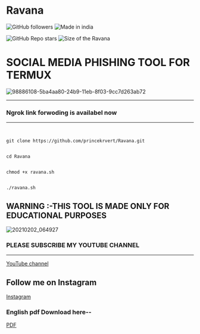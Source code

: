 # Ravana

![GitHub followers](https://img.shields.io/github/followers/princekrvert?color=%23ff00ff&logoColor=%2300FF00&style=for-the-badge)
![Made in india](https://img.shields.io/badge/MADE%20IN%20-INDIA-green?style=for-the-badge&logo=appveyor)

![GitHub Repo stars](https://img.shields.io/github/stars/princekrvert/Ravana?color=%23bb&label=Ravana_Star&style=for-the-badge)
![Size of the Ravana](https://img.shields.io/github/languages/code-size/princekrvert/Ravana?color=%2300ff&label=Ravana&style=for-the-badge)

 # SOCIAL MEDIA PHISHING TOOL FOR TERMUX
 ![98886108-5ba4aa80-24b9-11eb-8f03-9cc7d263ab72](https://user-images.githubusercontent.com/56459297/100311448-d00d3c80-2fd5-11eb-9f28-668055b3ea4d.jpg)


 ***
 ### Ngrok link forwoding is availabel now
 ****
```
 

git clone https://github.com/princekrvert/Ravana.git
 
 
cd Ravana
 
 
chmod +x ravana.sh
 
  
./ravana.sh

```
 
 
## WARNING :-THIS TOOL IS MADE ONLY FOR EDUCATIONAL PURPOSES
 
 
 

![20210202_064927](https://user-images.githubusercontent.com/56459297/106538860-f6de7680-6522-11eb-8098-10229b182fec.jpg)

 
 
 
### PLEASE SUBSCRIBE MY YOUTUBE CHANNEL
--- 
[YouTube channel](https://m.youtube.com/c/Princeweb "prince web")
## Follow me on Instagram 
[Instagram](https://Instagram.com/sirprincekrvert)
### English pdf Download here--
[PDF](http://www.mediafire.com/file/rgoq0g9yjwytm42/Ravana.docx/file)

